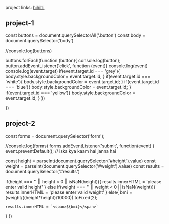 project links: [hihihi](https://stackblitz.com/edit/dom-project-chaiaurcode?file=index.html) 


## project-1

const buttons = document.querySelectorAll('.button')
const body = document.querySelector('body')


//console.log(buttons)

buttons.forEach(function (button){
  console.log(button);
  button.addEventListener('click', function (event){
    console.log(event)
    console.log(event.target)
    if(event.target.id === 'grey'){
      body.style.backgroundColor = event.target.id;
    }
    if(event.target.id === 'white'){
      body.style.backgroundColor = event.target.id;
    }
    if(event.target.id === 'blue'){
      body.style.backgroundColor = event.target.id;
    }
    if(event.target.id === 'yellow'){
      body.style.backgroundColor = event.target.id;
    }
  })

})


## project-2

const forms = document.querySelector('form');

//console.log(forms)
forms.addEventListener('submit', function(event) {
event.preventDefault(); // iska kya kaam hai janna hai

  const height = parseInt(document.querySelector('#height').value)
  const weight = parseInt(document.querySelector('#weight').value)
  const results = document.querySelector('#results')

  if(height === '' || height < 0 || isNaN(height)){
    results.innerHTML = 'please enter valid height'
  } else
  if(weight === '' || weight < 0 || isNaN(weight)){
    results.innerHTML = 'please enter valid weight'
  } else{
    bmi = (weight/((height*height)/10000)).toFixed(2);

    results.innerHTML = `<span>${bmi}</span>`

  }
})